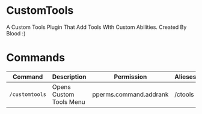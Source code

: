 # CustomTools
A Custom Tools Plugin That Add Tools WIth Custom Abilities. Created By Blood :)
# Commands
Command | Description | Permission | Alieses
--- | --- | --- | ---
`/customtools` | Opens Custom Tools Menu | pperms.command.addrank | /ctools
